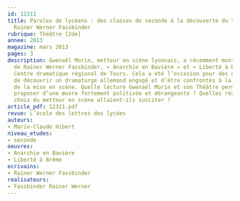```yaml
---
id: 12311
title: Paroles de lycéens : des classes de seconde à la découverte du théâtre de
  Rainer Werner Fassbinder
rubrique: Théâtre [2de]
annee: 2013
magazine: mars 2013
pages: 3
description: Gwenaël Morin, metteur en scène lyonnais, a récemment monté deux pièces
  de Rainer Werner Fassbinder, « Anarchie en Bavière » et « Liberté à Brême », au
  Centre dramatique régional de Tours. Cela a été l’occasion pour des élèves de seconde
  de découvrir un dramaturge allemand engagé et d’être confrontés à la problématique
  de la mise en scène. Quelle lecture Gwenaël Morin et son Théâtre permanent allaient-ils
  proposer d’une œuvre fortement politisée et dérangeante ? Quelles réactions les
  choix du metteur en scène allaient-ils susciter ?
article_pdf: 12311.pdf
revue: L’école des lettres des lycées
auteurs:
- Marie-Claude Hibert
niveau_etudes:
- seconde
oeuvres:
- Anarchie en Bavière
- Liberté à Brême
ecrivains:
- Rainer Werner Fassbinder
realisateurs:
- Fassbinder Rainer Werner
---
```

